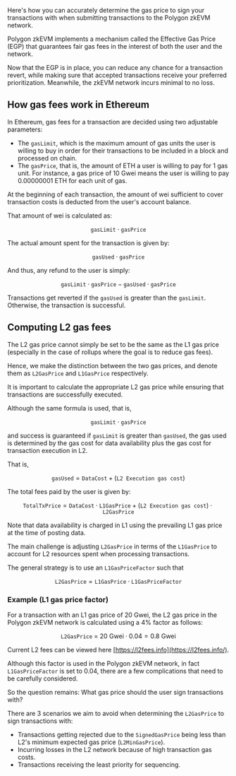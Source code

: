 Here's how you can accurately determine the gas price to sign your transactions with when submitting transactions to the Polygon zkEVM network.

Polygon zkEVM implements a mechanism called the Effective Gas Price (EGP) that guarantees fair gas fees in the interest of both the user and the network.

Now that the EGP is in place, you can reduce any chance for a transaction revert, while making sure that accepted transactions receive your preferred prioritization. Meanwhile, the zkEVM network incurs minimal to no loss.

## How gas fees work in Ethereum

In Ethereum, gas fees for a transaction are decided using two adjustable parameters:

- The $\texttt{gasLimit}$, which is the maximum amount of gas units the user is willing to buy in order for their transactions to be included in a block and processed on chain.
- The $\texttt{gasPrice}$, that is, the amount of ETH a user is willing to pay for 1 gas unit. For instance, a gas price of 10 Gwei means the user is willing to pay 0.00000001 ETH for each unit of gas.

At the beginning of each transaction, the amount of wei sufficient to cover transaction costs is deducted from the user's account balance. 

That amount of wei is calculated as:

$$
\texttt{gasLimit} \cdot \texttt{gasPrice}
$$

The actual amount spent for the transaction is given by:

$$
\texttt{gasUsed} \cdot \texttt{gasPrice}
$$

And thus, any refund to the user is simply:

$$
\texttt{gasLimit} \cdot \texttt{gasPrice} - \texttt{gasUsed} \cdot \texttt{gasPrice}
$$

Transactions get reverted if the $\texttt{gasUsed}$ is greater than the $\texttt{gasLimit}$. Otherwise, the transaction is successful. 

## Computing L2 gas fees

The L2 gas price cannot simply be set to be the same as the L1 gas price (especially in the case of rollups where the goal is to reduce gas fees).

Hence, we make the distinction between the two gas prices, and denote them as $\texttt{L2GasPrice}$ and $\texttt{L1GasPrice}$ respectively.

It is important to calculate the appropriate L2 gas price while ensuring that transactions are successfully executed.

Although the same formula is used, that is,

$$
\texttt{gasLimit} \cdot \texttt{gasPrice}
$$

and success is guaranteed if $\texttt{gasLimit}$ is greater than $\texttt{gasUsed}$, the gas used is determined by the gas cost for data availability plus the gas cost for transaction execution in L2.

That is, 

$$
\texttt{gasUsed} = \texttt{DataCost} + (\texttt{L2 Execution gas cost})
$$

The total fees paid by the user is given by:

$$
\texttt{TotalTxPrice} = \texttt{DataCost} \cdot \texttt{L1GasPrice} + (\texttt{L2 Execution gas cost}) \cdot \texttt{L2GasPrice}
$$

Note that data availability is charged in L1 using the prevailing L1 gas price at the time of posting data.

The main challenge is adjusting $\texttt{L2GasPrice}$ in terms of the $\texttt{L1GasPrice}$ to account for L2 resources spent when processing transactions.

The general strategy is to use an $\texttt{L1GasPriceFactor}$ such that

$$
\texttt{L2GasPrice} = \texttt{L1GasPrice} \cdot \texttt{L1GasPriceFactor}
$$

### Example (L1 gas price factor)

For a transaction with an L1 gas price of 20 Gwei, the L2 gas price in the Polygon zkEVM network is calculated using a 4% factor as follows:

$$
\texttt{L2GasPrice}\ =\ 20\ \text{Gwei}⋅0.04=0.8\ \text{Gwei}
$$

Current L2 fees can be viewed here [https://l2fees.info](https://l2fees.info/).

Although this factor is used in the Polygon zkEVM network, in fact $\texttt{L1GasPriceFactor}$ is set to $0.04$​, there are a few complications that need to be carefully considered. 

So the question remains: What gas price should the user sign transactions with?

There are 3 scenarios we aim to avoid when determining the $\texttt{L2GasPrice}$ to sign transactions with:

- Transactions getting rejected due to the $\texttt{SignedGasPrice}$ being less than L2's minimum expected gas price ($\texttt{L2MinGasPrice}$).
- Incurring losses in the L2 network because of high transaction gas costs.
- Transactions receiving the least priority for sequencing.

